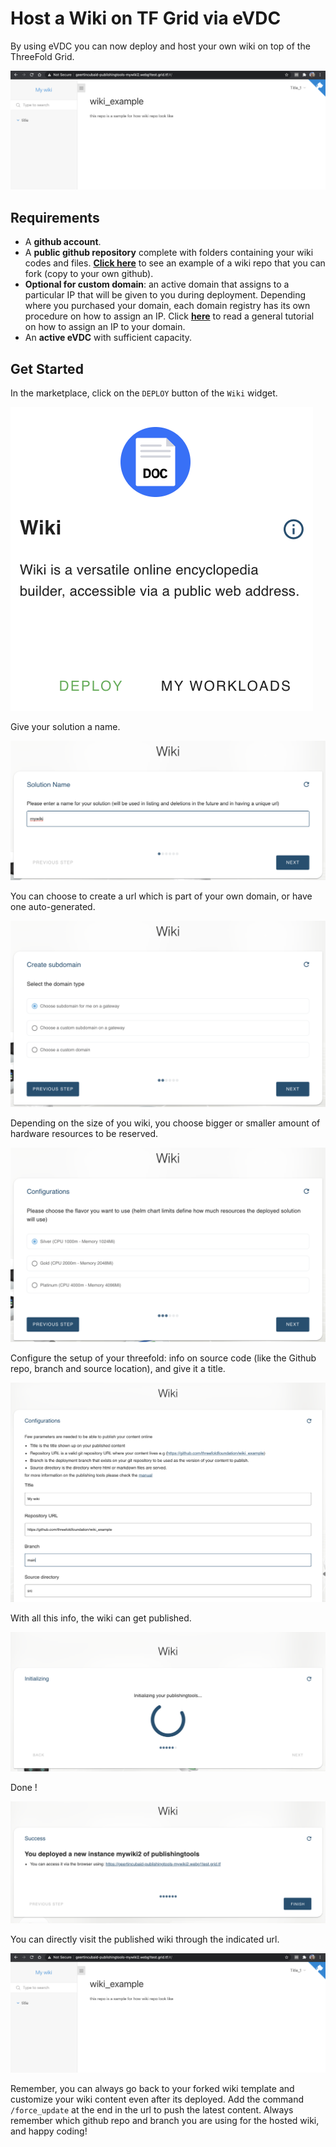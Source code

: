 # Host a Wiki on TF Grid via eVDC

By using eVDC you can now deploy and host your own wiki on top of the ThreeFold Grid.

![](img/evdc_wiki_11_wiki_result.png)

## Requirements

- A **github account**.
- A **public github repository** complete with folders containing your wiki codes and files. [**Click here**](https://github.com/threefoldfoundation/wiki_example) to see an example of a wiki repo that you can fork (copy to your own github).
- **Optional for custom domain**: an active domain that assigns to a particular IP that will be given to you during deployment. Depending where you purchased your domain, each domain registry has its own procedure on how to assign an IP. Click [**here**](https://www.hostmysite.com/support/cpanel/dns/domain_point/) to read a general tutorial on how to assign an IP to your domain.
- An **active eVDC** with sufficient capacity.

## Get Started

In the marketplace, click on the `DEPLOY` button of the `Wiki` widget.

![](img/evdc_wiki_01_widget.png)

Give your solution a name.

![](img/evdc_wiki_02_chatflow_name.png)

You can choose to create a url which is part of your own domain, or have one auto-generated.

![](img/evdc_wiki_03_chatflow_subdomain.png)

Depending on the size of you wiki, you choose bigger or smaller amount of hardware resources to be reserved.

![](img/evdc_wiki_04_chatflow_config_size.png)

Configure the setup of your threefold: info on source code (like the Github repo, branch and source location), and give it a title.

![](img/evdc_wiki_05a_chatflow_config_wiki.png)

With all this info, the wiki can get published.

![](img/evdc_wiki_06_chatflow_init.png)

Done !

![](img/evdc_wiki_07_chatflow_success.png)

You can directly visit the published wiki through the indicated url.

![](img/evdc_wiki_11_wiki_result.png)

Remember, you can always go back to your forked wiki template and customize your wiki content even after its deployed. Add the command `/force_update` at the end in the url to push the latest content.
Always remember which github repo and branch you are using for the hosted wiki, and happy coding!
